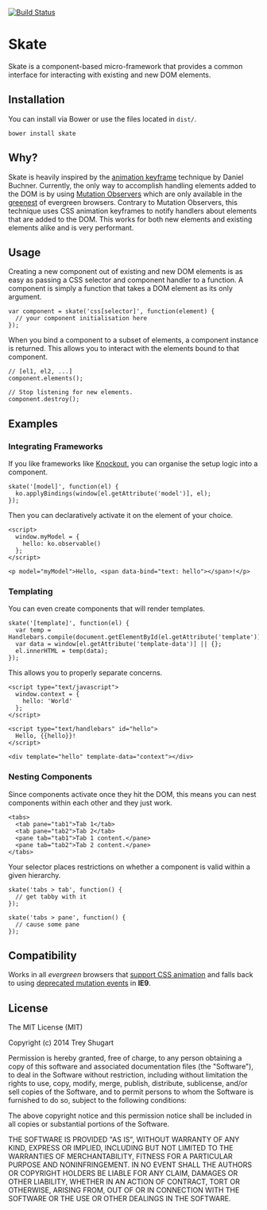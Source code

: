 [![Build Status](https://travis-ci.org/treshugart/skate.png?branch=master)](https://travis-ci.org/treshugart/skate)

Skate
=====

Skate is a component-based micro-framework that provides a common interface for interacting with existing and new DOM elements.

Installation
------------

You can install via Bower or use the files located in `dist/`.

    bower install skate

Why?
----

Skate is heavily inspired by the [animation keyframe](http://www.backalleycoder.com/2012/04/25/i-want-a-damnodeinserted/) technique by Daniel Buchner. Currently, the only way to accomplish handling elements added to the DOM is by using [Mutation Observers](https://developer.mozilla.org/en/docs/Web/API/MutationObserver) which are only available in the [greenest](https://developer.mozilla.org/en/docs/Web/API/MutationObserver#Browser_compatibility) of evergreen browsers. Contrary to Mutation Observers, this technique uses CSS animation keyframes to notify handlers about elements that are added to the DOM. This works for both new elements and existing elements alike and is very performant.

Usage
-----

Creating a new component out of existing and new DOM elements is as easy as passing a CSS selector and component handler to a function. A component is simply a function that takes a DOM element as its only argument.

    var component = skate('css[selector]', function(element) {
      // your component initialisation here
    });

When you bind a component to a subset of elements, a component instance is returned. This allows you to interact with the elements bound to that component.

    // [el1, el2, ...]
    component.elements();

    // Stop listening for new elements.
    component.destroy();

Examples
--------

### Integrating Frameworks

If you like frameworks like [Knockout](http://knockoutjs.com), you can organise the setup logic into a component.

    skate('[model]', function(el) {
      ko.applyBindings(window[el.getAttribute('model')], el);
    });

Then you can declaratively activate it on the element of your choice.

    <script>
      window.myModel = {
        hello: ko.observable()
      };
    </script>

    <p model="myModel">Hello, <span data-bind="text: hello"></span>!</p>

### Templating

You can even create components that will render templates.

    skate('[template]', function(el) {
      var temp = Handlebars.compile(document.getElementById(el.getAttribute('template')));
      var data = window[el.getAttribute('template-data')] || {};
      el.innerHTML = temp(data);
    });

This allows you to properly separate concerns.

    <script type="text/javascript">
      window.context = {
        hello: 'World'
      };
    </script>

    <script type="text/handlebars" id="hello">
      Hello, {{hello}}!
    </script>

    <div template="hello" template-data="context"></div>

### Nesting Components

Since components activate once they hit the DOM, this means you can nest components within each other and they just work.

    <tabs>
      <tab pane="tab1">Tab 1</tab>
      <tab pane="tab2">Tab 2</tab>
      <pane tab="tab1">Tab 1 content.</pane>
      <pane tab="tab2">Tab 2 content.</pane>
    </tabs>

Your selector places restrictions on whether a component is valid within a given hierarchy.

    skate('tabs > tab', function() {
      // get tabby with it
    });

    skate('tabs > pane', function() {
      // cause some pane
    });

Compatibility
-------------

Works in all *evergreen* browsers that [support CSS animation](http://caniuse.com/#feat=css-animation) and falls back to using [deprecated mutation events](https://developer.mozilla.org/en-US/docs/Web/Guide/Events/Mutation_events) in **IE9**.

License
-------

The MIT License (MIT)

Copyright (c) 2014 Trey Shugart

Permission is hereby granted, free of charge, to any person obtaining a copy of
this software and associated documentation files (the "Software"), to deal in
the Software without restriction, including without limitation the rights to
use, copy, modify, merge, publish, distribute, sublicense, and/or sell copies of
the Software, and to permit persons to whom the Software is furnished to do so,
subject to the following conditions:

The above copyright notice and this permission notice shall be included in all
copies or substantial portions of the Software.

THE SOFTWARE IS PROVIDED "AS IS", WITHOUT WARRANTY OF ANY KIND, EXPRESS OR
IMPLIED, INCLUDING BUT NOT LIMITED TO THE WARRANTIES OF MERCHANTABILITY, FITNESS
FOR A PARTICULAR PURPOSE AND NONINFRINGEMENT. IN NO EVENT SHALL THE AUTHORS OR
COPYRIGHT HOLDERS BE LIABLE FOR ANY CLAIM, DAMAGES OR OTHER LIABILITY, WHETHER
IN AN ACTION OF CONTRACT, TORT OR OTHERWISE, ARISING FROM, OUT OF OR IN
CONNECTION WITH THE SOFTWARE OR THE USE OR OTHER DEALINGS IN THE SOFTWARE.
